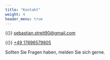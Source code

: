 ```yaml
---
title: "Kontakt"
weight: 4
header_menu: true
---
```


{{<icon class="fa fa-envelope">}}&nbsp;[sebastian.streit90@gmail.com](mailto:sebastian.streit90@gmail.com)

{{<icon class="fa fa-phone">}}&nbsp;[+49 17696579805](tel:+4917696579805)

Sollten Sie Fragen haben, melden Sie sich gerne.
